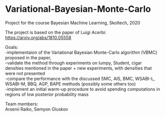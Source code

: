 # Variational-Bayesian-Monte-Carlo
Project for the course Bayesian Machine Learning, Skoltech, 2020

The project is based on the paper of Luigi Acerbi: \
https://arxiv.org/abs/1810.05558

Goals: \
-implementaion of the Variational Bayesian Monte-Carlo algorithm (VBMC) proposed in the paper, \
-validate the method through experiments on lumpy, Student, cigar densities mentioned in the paper + new experiments, with densities that were not presented \
-compare the performance with the discussed SMC, AIS, BMC, WSABI-L, WSABI-M, BBQ, AGP, BAPE methods (possibly some others too)\
-implement an initial warm-up procedure to avoid spending computations in regions of low posterior probability mass


Team members: \
Arsenii Raiko, Semyon Gluskov
